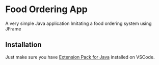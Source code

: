 # Food Ordering App

A very simple Java application Imitating a food ordering system using JFrame

## Installation

Just make sure you have [Extension Pack for Java](https://marketplace.visualstudio.com/items?itemName=vscjava.vscode-java-pack) installed on VSCode.
